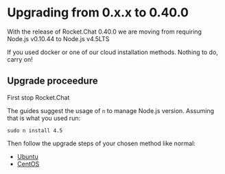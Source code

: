 # Upgrading from 0.x.x to 0.40.0

With the release of Rocket.Chat 0.40.0 we are moving from requiring Node.js v0.10.44 to Node.js v4.5LTS

If you used docker or one of our cloud installation methods.  Nothing to do, carry on!

## Upgrade proceedure

First stop Rocket.Chat

The guides suggest the usage of `n` to manage Node.js version.  Assuming that is what you used run:

```
sudo n install 4.5
```

Then follow the upgrade steps of your chosen method like normal:

* [Ubuntu](/3.%20Installation/4.%20Manual%20Installation/Ubuntu#update)
* [CentOS](/3.%20Installation/4.%20Manual%20Installation/CentOS#update)
